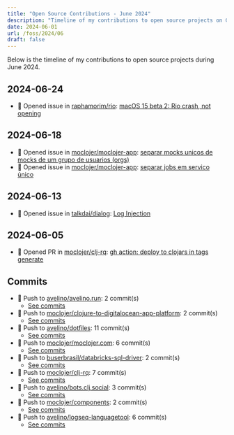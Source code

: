 ```yaml
---
title: "Open Source Contributions - June 2024"
description: "Timeline of my contributions to open source projects on GitHub during June 2024."
date: 2024-06-01
url: /foss/2024/06
draft: false
---
```


Below is the timeline of my contributions to open source projects during June 2024.

## 2024-06-24

- 🐛 Opened issue in [raphamorim/rio](https://github.com/raphamorim/rio): [macOS 15 beta 2: Rio crash, not opening](https://github.com/raphamorim/rio/issues/558)

## 2024-06-18

- 🐛 Opened issue in [moclojer/moclojer-app](https://github.com/moclojer/moclojer-app): [separar mocks unicos de mocks de um grupo de usuarios (orgs)](https://github.com/moclojer/moclojer-app/issues/324)
- 🐛 Opened issue in [moclojer/moclojer-app](https://github.com/moclojer/moclojer-app): [separar jobs em servico único](https://github.com/moclojer/moclojer-app/issues/323)

## 2024-06-13

- 🐛 Opened issue in [talkdai/dialog](https://github.com/talkdai/dialog): [Log Injection](https://github.com/talkdai/dialog/issues/209)

## 2024-06-05

- 🔀 Opened PR in [moclojer/clj-rq](https://github.com/moclojer/clj-rq): [gh action: deploy to clojars in tags generate](https://github.com/moclojer/clj-rq/pull/3)

## Commits

- 🔨 Push to [avelino/avelino.run](https://github.com/avelino/avelino.run): 2 commit(s)
  - [See commits](https://github.com/avelino/avelino.run/commits?author=avelino&since=2024-06-01T00:00:00Z&until=2024-06-30T23:59:59Z)
- 🔨 Push to [moclojer/clojure-to-digitalocean-app-platform](https://github.com/moclojer/clojure-to-digitalocean-app-platform): 2 commit(s)
  - [See commits](https://github.com/moclojer/clojure-to-digitalocean-app-platform/commits?author=avelino&since=2024-06-01T00:00:00Z&until=2024-06-30T23:59:59Z)
- 🔨 Push to [avelino/dotfiles](https://github.com/avelino/dotfiles): 11 commit(s)
  - [See commits](https://github.com/avelino/dotfiles/commits?author=avelino&since=2024-06-01T00:00:00Z&until=2024-06-30T23:59:59Z)
- 🔨 Push to [moclojer/moclojer.com](https://github.com/moclojer/moclojer.com): 6 commit(s)
  - [See commits](https://github.com/moclojer/moclojer.com/commits?author=avelino&since=2024-06-01T00:00:00Z&until=2024-06-30T23:59:59Z)
- 🔨 Push to [buserbrasil/databricks-sql-driver](https://github.com/buserbrasil/databricks-sql-driver): 2 commit(s)
  - [See commits](https://github.com/buserbrasil/databricks-sql-driver/commits?author=avelino&since=2024-06-01T00:00:00Z&until=2024-06-30T23:59:59Z)
- 🔨 Push to [moclojer/clj-rq](https://github.com/moclojer/clj-rq): 7 commit(s)
  - [See commits](https://github.com/moclojer/clj-rq/commits?author=avelino&since=2024-06-01T00:00:00Z&until=2024-06-30T23:59:59Z)
- 🔨 Push to [avelino/bots.clj.social](https://github.com/avelino/bots.clj.social): 3 commit(s)
  - [See commits](https://github.com/avelino/bots.clj.social/commits?author=avelino&since=2024-06-01T00:00:00Z&until=2024-06-30T23:59:59Z)
- 🔨 Push to [moclojer/components](https://github.com/moclojer/components): 2 commit(s)
  - [See commits](https://github.com/moclojer/components/commits?author=avelino&since=2024-06-01T00:00:00Z&until=2024-06-30T23:59:59Z)
- 🔨 Push to [avelino/logseq-languagetool](https://github.com/avelino/logseq-languagetool): 6 commit(s)
  - [See commits](https://github.com/avelino/logseq-languagetool/commits?author=avelino&since=2024-06-01T00:00:00Z&until=2024-06-30T23:59:59Z)

